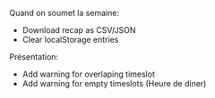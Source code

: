 Quand on soumet la semaine:
- Download recap as CSV/JSON
- Clear localStorage entries

Présentation:
- Add warning for overlaping timeslot
- Add warning for empty timeslots (Heure de diner)
